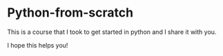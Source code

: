 # Python-from-scratch

This is a course that I took to get started in python and I share it with you.

I hope this helps you!
